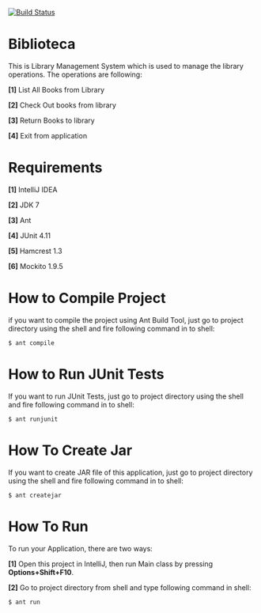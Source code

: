 [![Build Status](https://travis-ci.org/rajatguptarg/twu-biblioteca-rajatg.svg?branch=master)](https://travis-ci.org/rajatguptarg/twu-biblioteca-rajatg)

Biblioteca
===========

This is Library Management System which is used to manage the library operations. The operations are following:

**[1]** List All Books from Library

**[2]** Check Out books from library

**[3]** Return Books to library

**[4]** Exit from application

Requirements
============
**[1]** IntelliJ IDEA

**[2]** JDK 7

**[3]** Ant

**[4]** JUnit 4.11

**[5]** Hamcrest 1.3

**[6]** Mockito 1.9.5

How to Compile Project
=======================

if you want to compile the project using Ant Build Tool, just go to project directory 
using the shell and fire following command in to shell:

    $ ant compile

How to Run JUnit Tests
=======================

If you want to run JUnit Tests, just go to project directory using the shell 
and fire following command in to shell:

    $ ant runjunit

How To Create Jar
=================

If you want to create JAR file of this application, just go to project directory using the shell
and fire following command in to shell:
    
    $ ant createjar

How To Run
===========

To run your Application, there are two ways:

**[1]** Open this project in IntelliJ, then run Main class by pressing **Options+Shift+F10**.

**[2]** Go to project directory from shell and type following command in shell:
    
    $ ant run
